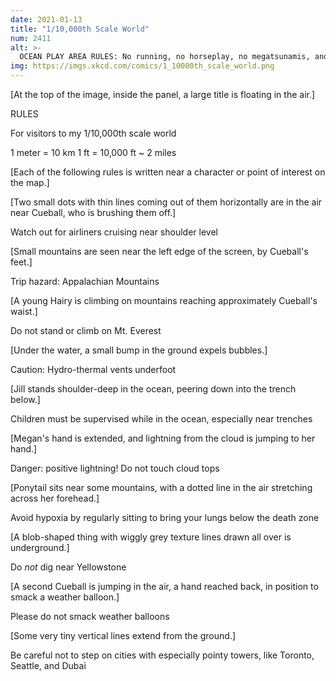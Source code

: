 ```yaml
---
date: 2021-01-13
title: "1/10,000th Scale World"
num: 2411
alt: >-
  OCEAN PLAY AREA RULES: No running, no horseplay, no megatsunamis, and no trying to pry the wreck of the Titanic off the bottom.
img: https://imgs.xkcd.com/comics/1_10000th_scale_world.png
---
```

[At the top of the image, inside the panel, a large title is floating in the air.]

RULES

For visitors to my 1/10,000th scale world

1 meter = 10 km   1 ft = 10,000 ft ~ 2 miles

[Each of the following rules is written near a character or point of interest on the map.]

[Two small dots with thin lines coming out of them horizontally are in the air near Cueball, who is brushing them off.]

Watch out for airliners cruising near shoulder level

[Small mountains are seen near the left edge of the screen, by Cueball's feet.]

Trip hazard: Appalachian Mountains

[A young Hairy is climbing on mountains reaching approximately Cueball's waist.]

Do not stand or climb on Mt. Everest

[Under the water, a small bump in the ground expels bubbles.]

Caution: Hydro-thermal vents underfoot

[Jill stands shoulder-deep in the ocean, peering down into the trench below.]

Children must be supervised while in the ocean, especially near trenches

[Megan's hand is extended, and lightning from the cloud is jumping to her hand.]

Danger: positive lightning! Do not touch cloud tops

[Ponytail sits near some mountains, with a dotted line in the air stretching across her forehead.]

Avoid hypoxia by regularly sitting to bring your lungs below the death zone

[A blob-shaped thing with wiggly grey texture lines drawn all over is underground.]

Do *not* dig near Yellowstone

[A second Cueball is jumping in the air, a hand reached back, in position to smack a weather balloon.]

Please do not smack weather balloons

[Some very tiny vertical lines extend from the ground.]

Be careful not to step on cities with especially pointy towers, like Toronto, Seattle, and Dubai